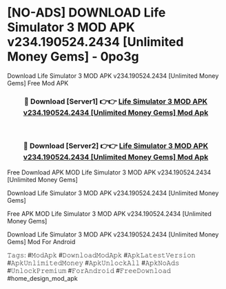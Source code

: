 # [NO-ADS] DOWNLOAD Life Simulator 3 MOD APK v234.190524.2434 [Unlimited Money Gems] - 0po3g
Download Life Simulator 3 MOD APK v234.190524.2434 [Unlimited Money Gems] Free Mod APK

<div align="center">
<h3>🔴 Download [Server1] 👉👉 <a href="https://apk-comot.site?title=Life_Simulator_3_MOD_APK_v234.190524.2434_[Unlimited_Money_Gems]">Life Simulator 3 MOD APK v234.190524.2434 [Unlimited Money Gems] Mod Apk</a></h3><br>

<h3>🔴 Download [Server2] 👉👉 <a href="https://apk-comot.site?title=Life_Simulator_3_MOD_APK_v234.190524.2434_[Unlimited_Money_Gems]">Life Simulator 3 MOD APK v234.190524.2434 [Unlimited Money Gems] Mod Apk</a></h3>
</div>


Free Download APK MOD Life Simulator 3 MOD APK v234.190524.2434 [Unlimited Money Gems]

Download Life Simulator 3 MOD APK v234.190524.2434 [Unlimited Money Gems] 

Free APK MOD Life Simulator 3 MOD APK v234.190524.2434 [Unlimited Money Gems] 

Download Life Simulator 3 MOD APK v234.190524.2434 [Unlimited Money Gems] Mod For Android

𝚃𝚊𝚐𝚜: #𝙼𝚘𝚍𝙰𝚙𝚔 #𝙳𝚘𝚠𝚗𝚕𝚘𝚊𝚍𝙼𝚘𝚍𝙰𝚙𝚔 #𝙰𝚙𝚔𝙻𝚊𝚝𝚎𝚜𝚝𝚅𝚎𝚛𝚜𝚒𝚘𝚗 #𝙰𝚙𝚔𝚄𝚗𝚕𝚒𝚖𝚒𝚝𝚎𝚍𝙼𝚘𝚗𝚎𝚢 #𝙰𝚙𝚔𝚄𝚗𝚕𝚘𝚌𝚔𝙰𝚕𝚕 #𝙰𝚙𝚔𝙽𝚘𝙰𝚍𝚜 #𝚄𝚗𝚕𝚘𝚌𝚔𝙿𝚛𝚎𝚖𝚒𝚞𝚖 #𝙵𝚘𝚛𝙰𝚗𝚍𝚛𝚘𝚒𝚍 #𝙵𝚛𝚎𝚎𝙳𝚘𝚠𝚗𝚕𝚘𝚊𝚍 #home_design_mod_apk